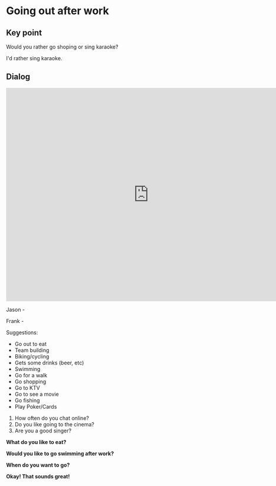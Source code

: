# Going out after work

## Key point

Would you rather go  shoping or sing karaoke?

I'd rather sing karaoke. 



## Dialog



<iframe name="easyXDM_default997_provider" id="easyXDM_default997_provider" src="https://cns.ef-cdn.com/Juno/EvcContent/10/98/2/Going_out_after_work/index.html?api_v=0.0.13&amp;accessKey=f7607478-78ab-4e0d-84c6-150058a50d38&amp;attendanceToken=5f16cb56-83ec-4e62-bf8a-6164eaced991&amp;xdm_e=https%3A%2F%2Fevc.ef.com.cn&amp;xdm_c=default997&amp;xdm_p=1" frameborder="0" style="box-sizing: border-box; width: 770.656px; height: 578px;"></iframe>

Jason - 

Frank - 



Suggestions: 

- Go out to eat
- Team building 
- Biking/cycling
- Gets some drinks (beer, etc)
- Swimming
- Go for a walk
- Go shopping 
- Go to KTV 
- Go to see a movie
- Go fishing 
- Play Poker/Cards



1. How often do you chat online?  
2. Do you like going to the cinema? 
3. Are you a good singer?  



**What do you like to eat?**  



**Would you like to go swimming after work?**  



**When do you want to go?**  



**Okay!  That sounds great!**  